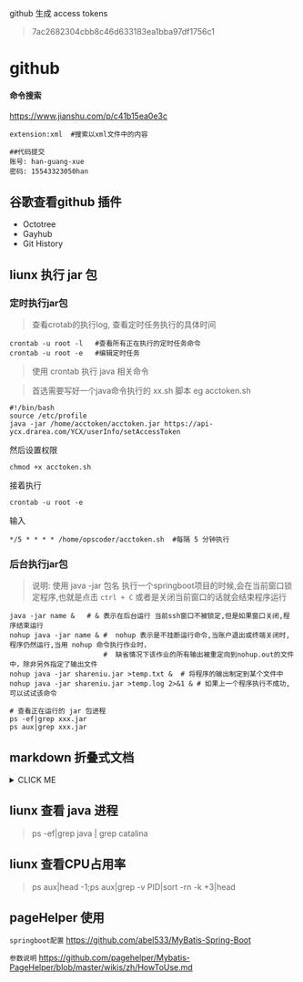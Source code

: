 github 生成  access tokens
>7ac2682304cbb8c46d633183ea1bba97df1756c1

# github 
#### 命令搜索
https://www.jianshu.com/p/c41b15ea0e3c

```shell
extension:xml  #搜索以xml文件中的内容

##代码提交
账号: han-guang-xue
密码: 15543323050han
```

## 谷歌查看github 插件
+ Octotree
+ Gayhub
+ Git History

## liunx 执行 jar 包
### 定时执行jar包
>查看crotab的执行log, 查看定时任务执行的具体时间
```shell
crontab -u root -l   #查看所有正在执行的定时任务命令
crontab -u root -e   #编辑定时任务
```


> 使用 crontab 执行 java 相关命令

>首选需要写好一个java命令执行的 xx.sh 脚本 eg acctoken.sh
```shell
#!/bin/bash
source /etc/profile
java -jar /home/acctoken/acctoken.jar https://api-ycx.drarea.com/YCX/userInfo/setAccessToken
```

然后设置权限

```shell
chmod +x acctoken.sh
```

接着执行

```shell
crontab -u root -e
```

输入

```shell
*/5 * * * * /home/opscoder/acctoken.sh  #每隔 5 分钟执行
```

### 后台执行jar包
> 说明: 使用    java -jar 包名 执行一个springboot项目的时候,会在当前窗口锁定程序,也就是点击 `ctrl + C` 或者是关闭当前窗口的话就会结束程序运行
```shell
java -jar name &   # & 表示在后台运行 当前ssh窗口不被锁定,但是如果窗口关闭,程序结束运行
nohup java -jar name & #  nohup 表示是不挂断运行命令,当账户退出或终端关闭时,程序仍然运行,当用 nohup 命令执行作业时，
                       #  缺省情况下该作业的所有输出被重定向到nohup.out的文件中，除非另外指定了输出文件
nohup java -jar shareniu.jar >temp.txt &  # 将程序的输出制定到某个文件中
nohup java -jar shareniu.jar >temp.log 2>&1 & # 如果上一个程序执行不成功,可以试试该命令

# 查看正在运行的 jar 包进程
ps -ef|grep xxx.jar
ps aux|grep xxx.jar
```



## markdown 折叠式文档

<details>
<summary>CLICK ME</summary>
**<summary>标签与正文间一定要空一行！！！**
</details>





## liunx 查看 java 进程
>ps -ef|grep java | grep catalina

## liunx 查看CPU占用率

>  ps aux|head -1;ps aux|grep -v PID|sort -rn -k +3|head

## pageHelper 使用

`springboot配置` https://github.com/abel533/MyBatis-Spring-Boot

`参数说明` https://github.com/pagehelper/Mybatis-PageHelper/blob/master/wikis/zh/HowToUse.md